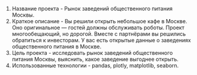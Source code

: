 1. Название проекта - Рынок заведений общественного питания Москвы.
2. Краткое описание - Вы решили открыть небольшое кафе в Москве. Оно оригинальное — гостей должны обслуживать роботы. Проект многообещающий, но дорогой. Вместе с партнёрами вы решились обратиться к инвесторам. У вас есть открытые данные о заведениях общественного питания в Москве.
3. Цель проекта - исследовать рынок заведений общественного питания Москвы, выяснить, какое заведение выгоднее открыть.
4. Использованные технологии - pandas, plotly, matplotlib, seaborn.
